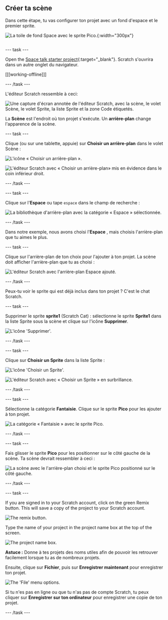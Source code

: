 ## Créer ta scène

<div style="display: flex; flex-wrap: wrap">
<div style="flex-basis: 200px; flex-grow: 1; margin-right: 15px;">
Dans cette étape, tu vas configurer ton projet avec un fond d'espace et le premier sprite. 
</div>
<div>

![La toile de fond Space avec le sprite Pico.](images/backdrop-step.png){:width="300px"}

</div>
</div>

--- task ---

Open the [Space talk starter project](https://scratch.mit.edu/projects/582213331/editor){:target="_blank"}. Scratch s'ouvrira dans un autre onglet du navigateur.

[[[working-offline]]]

--- /task ---

L'éditeur Scratch ressemble à ceci:

![Une capture d'écran annotée de l'éditeur Scratch, avec la scène, le volet Scène, le volet Sprite, la liste Sprite et la zone Code étiquetés.](images/scratch-interface.png)

La **Scène** est l'endroit où ton projet s'exécute. Un **arrière-plan** change l'apparence de la scène.

--- task ---

Clique (ou sur une tablette, appuie) sur **Choisir un arrière-plan** dans le volet Scène :

![L'icône « Choisir un arrière-plan ».](images/backdrop-button.png)

![L'éditeur Scratch avec « Choisir un arrière-plan» mis en évidence dans le coin inférieur droit.](images/choose-a-backdrop.png)

--- /task ---

--- task ---

Clique sur l'**Espace** ou tape `espace` dans le champ de recherche :

![La bibliothèque d'arrière-plan avec la catégorie « Espace » sélectionnée.](images/space-backdrops.png)

--- /task ---

Dans notre exemple, nous avons choisi l'**Espace** , mais choisis l'arrière-plan que tu aimes le plus.

--- task ---

Clique sur l'arrière-plan de ton choix pour l'ajouter à ton projet. La scène doit afficher l'arrière-plan que tu as choisi :

![L'éditeur Scratch avec l'arrière-plan Espace ajouté.](images/inserted-backdrop.png)

--- /task ---

Peux-tu voir le sprite qui est déjà inclus dans ton projet ? C'est le chat Scratch.

--- task ---

Supprimer le sprite **sprite1** (Scratch Cat) : sélectionne le sprite **Sprite1** dans la liste Sprite sous la scène et clique sur l'icône **Supprimer**.

![L'icône 'Supprimer'.](images/delete-sprite.png)

--- /task ---

--- task ---

Clique sur **Choisir un Sprite** dans la liste Sprite :

![L'icône 'Choisir un Sprite'.](images/sprite-button.png)

![L'éditeur Scratch avec « Choisir un Sprite » en surbrillance.](images/choose-a-sprite.png)

--- /task ---

--- task ---

Sélectionne la catégorie **Fantaisie**. Clique sur le sprite **Pico** pour les ajouter à ton projet.

![La catégorie « Fantaisie » avec le sprite Pico.](images/fantasy-pico.png)

--- /task ---

--- task ---

Fais glisser le sprite **Pico** pour les positionner sur le côté gauche de la scène. Ta scène devrait ressembler à ceci :

![La scène avec le l'arrière-plan choisi et le sprite Pico positionné sur le côté gauche.](images/pico-on-stage.png)

--- /task ---

--- task ---

If you are signed in to your Scratch account, click on the green Remix button. This will save a copy of the project to your Scratch account.

![The remix button.](images/remix-button.png)

Type the name of your project in the project name box at the top of the screen.

![The project name box.](images/project-name.png)

**Astuce :** Donne à tes projets des noms utiles afin de pouvoir les retrouver facilement lorsque tu as de nombreux projets.

Ensuite, clique sur **Fichier**, puis sur **Enregistrer maintenant** pour enregistrer ton projet.

![The 'File' menu options.](images/file-menu.png)

Si tu n'es pas en ligne ou que tu n'as pas de compte Scratch, tu peux cliquer sur **Enregistrer sur ton ordinateur** pour enregistrer une copie de ton projet.

--- /task ---

